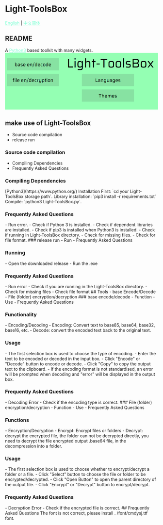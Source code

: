<style>
    a {
        color: aquamarine;
        text-underline: None;
    }
</style>
# Light-ToolsBox
[English](./README.md) | [中文简体](./README-zh-CN.md)
## README
A [Python3](https://www.python.org/) based toolkit with many widgets.
![preview](./pic/preview.png)
## make use of Light-ToolsBox
- Source code compilation
- release run
### Source code compilation
- Compiling Dependencies
- Frequently Asked Questions
<h3>Compiling Dependencies</h3>
[Python3](https://www.python.org/) Installation  
First: `cd your Light-ToolsBox storage path`.  
Library installation: `pip3 install -r requirements.txt`  
Compile: `python3 Light-ToolsBox.py`.  
<h3>Frequently Asked Questions</h3>
- Run error.
  - Check if Python 3 is installed.
  - Check if dependent libraries are installed.
  - Check if pip3 is installed when Python3 is installed.
  - Check if running in Light-ToolsBox directory.
  - Check for missing files.
  - Check for file format.
### release run
- Run
- Frequently Asked Questions
<h3>Running</h3>
- Open the downloaded release
- Run the .exe
<h3>Frequently Asked Questions</h3>
- Run error
  - Check if you are running in the Light-ToolsBox directory.
  - Check for missing files
  - Check file format
## Tools
- base Encode/Decode
- File (folder) encryption/decryption
### base encode/decode
- Function
- Use
- Frequently Asked Questions
<h3>Functionality</h3>
- Encoding/Decoding
- Encoding: Convert text to base85, base64, base32, base16, etc.
- Decode: convert the encoded text back to the original text.
<h3>Usage</h3>
- The first selection box is used to choose the type of encoding.  
- Enter the text to be encoded or decoded in the input box.  
- Click "Encode" or "Decode" button to encode or decode.  
- Click "Copy" to copy the output text to the clipboard.
- If the encoding format is not standardised, an error will be prompted when decoding and "error" will be displayed in the output box.  
<h3>Frequently Asked Questions</h3>
- Decoding Error
  - Check if the encoding type is correct.
### File (folder) encryption/decryption
- Function
- Use
- Frequently Asked Questions
<h3>Functions</h3>
- Encryption/Decryption
- Encrypt: Encrypt files or folders
- Decrypt: decrypt the encrypted file, the folder can not be decrypted directly, you need to decrypt the file encrypted output .base64 file, in the decompression into a folder.
<h3>Usage</h3>
- The first selection box is used to choose whether to encrypt/decrypt a folder or a file.
- Click "Select" button to choose the file or folder to be encrypted/decrypted.
- Click "Open Button" to open the parent directory of the output file.
- Click "Encrypt" or "Decrypt" button to encrypt/decrypt.
<h3>Frequently Asked Questions</h3>
- Decryption Error
  - Check if the encrypted file is correct.
## Frequently Asked Questions
The font is not correct, please install . /font/cmdysj.ttf font.